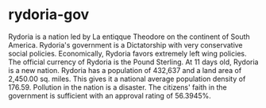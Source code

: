 # rydoria-gov
Rydoria is a nation led by La entiqque Theodore on the continent of South America. Rydoria's government is a Dictatorship with very conservative social policies. Economically, Rydoria favors extremely left wing policies. The official currency of Rydoria is the Pound Sterling. At 11 days old, Rydoria is a new nation. Rydoria has a population of 432,637 and a land area of 2,450.00 sq. miles. This gives it a national average population density of 176.59. Pollution in the nation is a disaster. The citizens' faith in the government is sufficient with an approval rating of 56.3945%.
